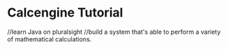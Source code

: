 # Calcengine Tutorial 
//learn Java on pluralsight 
//build a system that's able to perform a variety of mathematical calculations.

